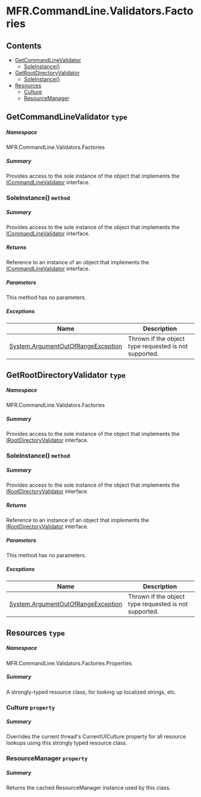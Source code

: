 <a name='assembly'></a>
# MFR.CommandLine.Validators.Factories

## Contents

- [GetCommandLineValidator](#T-MFR-CommandLine-Validators-Factories-GetCommandLineValidator 'MFR.CommandLine.Validators.Factories.GetCommandLineValidator')
  - [SoleInstance()](#M-MFR-CommandLine-Validators-Factories-GetCommandLineValidator-SoleInstance 'MFR.CommandLine.Validators.Factories.GetCommandLineValidator.SoleInstance')
- [GetRootDirectoryValidator](#T-MFR-CommandLine-Validators-Factories-GetRootDirectoryValidator 'MFR.CommandLine.Validators.Factories.GetRootDirectoryValidator')
  - [SoleInstance()](#M-MFR-CommandLine-Validators-Factories-GetRootDirectoryValidator-SoleInstance 'MFR.CommandLine.Validators.Factories.GetRootDirectoryValidator.SoleInstance')
- [Resources](#T-MFR-CommandLine-Validators-Factories-Properties-Resources 'MFR.CommandLine.Validators.Factories.Properties.Resources')
  - [Culture](#P-MFR-CommandLine-Validators-Factories-Properties-Resources-Culture 'MFR.CommandLine.Validators.Factories.Properties.Resources.Culture')
  - [ResourceManager](#P-MFR-CommandLine-Validators-Factories-Properties-Resources-ResourceManager 'MFR.CommandLine.Validators.Factories.Properties.Resources.ResourceManager')

<a name='T-MFR-CommandLine-Validators-Factories-GetCommandLineValidator'></a>
## GetCommandLineValidator `type`

##### Namespace

MFR.CommandLine.Validators.Factories

##### Summary

Provides access to the sole instance of the object that implements the
[ICommandLineValidator](#T-MFR-CommandLine-Validators-Interfaces-ICommandLineValidator 'MFR.CommandLine.Validators.Interfaces.ICommandLineValidator')
interface.

<a name='M-MFR-CommandLine-Validators-Factories-GetCommandLineValidator-SoleInstance'></a>
### SoleInstance() `method`

##### Summary

Provides access to the sole instance of the object that implements
the
[ICommandLineValidator](#T-MFR-CommandLine-Validators-Interfaces-ICommandLineValidator 'MFR.CommandLine.Validators.Interfaces.ICommandLineValidator')
interface.

##### Returns

Reference to an instance of an object that implements the
[ICommandLineValidator](#T-MFR-CommandLine-Validators-Interfaces-ICommandLineValidator 'MFR.CommandLine.Validators.Interfaces.ICommandLineValidator')
interface.

##### Parameters

This method has no parameters.

##### Exceptions

| Name | Description |
| ---- | ----------- |
| [System.ArgumentOutOfRangeException](http://msdn.microsoft.com/query/dev14.query?appId=Dev14IDEF1&l=EN-US&k=k:System.ArgumentOutOfRangeException 'System.ArgumentOutOfRangeException') | Thrown if the object type requested is not supported. |

<a name='T-MFR-CommandLine-Validators-Factories-GetRootDirectoryValidator'></a>
## GetRootDirectoryValidator `type`

##### Namespace

MFR.CommandLine.Validators.Factories

##### Summary

Provides access to the sole instance of the object that implements the
[IRootDirectoryValidator](#T-MFR-CommandLine-Validators-Interfaces-IRootDirectoryValidator 'MFR.CommandLine.Validators.Interfaces.IRootDirectoryValidator')
interface.

<a name='M-MFR-CommandLine-Validators-Factories-GetRootDirectoryValidator-SoleInstance'></a>
### SoleInstance() `method`

##### Summary

Provides access to the sole instance of the object that implements
the
[IRootDirectoryValidator](#T-MFR-CommandLine-Validators-Interfaces-IRootDirectoryValidator 'MFR.CommandLine.Validators.Interfaces.IRootDirectoryValidator')
interface.

##### Returns

Reference to an instance of an object that implements the
[IRootDirectoryValidator](#T-MFR-CommandLine-Validators-Interfaces-IRootDirectoryValidator 'MFR.CommandLine.Validators.Interfaces.IRootDirectoryValidator')
interface.

##### Parameters

This method has no parameters.

##### Exceptions

| Name | Description |
| ---- | ----------- |
| [System.ArgumentOutOfRangeException](http://msdn.microsoft.com/query/dev14.query?appId=Dev14IDEF1&l=EN-US&k=k:System.ArgumentOutOfRangeException 'System.ArgumentOutOfRangeException') | Thrown if the object type requested is not supported. |

<a name='T-MFR-CommandLine-Validators-Factories-Properties-Resources'></a>
## Resources `type`

##### Namespace

MFR.CommandLine.Validators.Factories.Properties

##### Summary

A strongly-typed resource class, for looking up localized strings, etc.

<a name='P-MFR-CommandLine-Validators-Factories-Properties-Resources-Culture'></a>
### Culture `property`

##### Summary

Overrides the current thread's CurrentUICulture property for all
  resource lookups using this strongly typed resource class.

<a name='P-MFR-CommandLine-Validators-Factories-Properties-Resources-ResourceManager'></a>
### ResourceManager `property`

##### Summary

Returns the cached ResourceManager instance used by this class.
